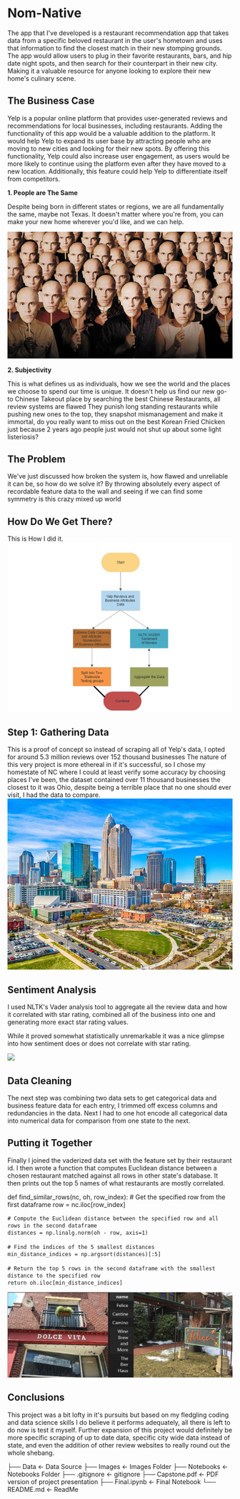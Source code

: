 # Nom-Native

The app that I've developed is a restaurant recommendation app that takes data from a specific beloved restaurant in the user's hometown and uses that information to find the closest match in their new stomping grounds. The app would allow users to plug in their favorite restaurants, bars, and hip date night spots, and then search for their counterpart in their new city. Making it a valuable resource for anyone looking to explore their new home's culinary scene.

## The Business Case

Yelp is a popular online platform that provides user-generated reviews and recommendations for local businesses, including restaurants. Adding the functionality of this app would be a valuable addition to the platform. It would help Yelp to expand its user base by attracting people who are moving to new cities and looking for their new spots. By offering this functionality, Yelp could also increase user engagement, as users would be more likely to continue using the platform even after they have moved to a new location. Additionally, this feature could help Yelp to differentiate itself from competitors.

**1.  People are The Same**

Despite being born in different states or regions, we are all fundamentally the same, maybe not Texas.
It doesn't matter where you're from, you can make your new home wherever you'd like, and we can help.

<img src="Images/malkovich.jpg">

**2.  Subjectivity**

This is what defines us as individuals, how we see the world and the places we choose to spend our time is unique.
It doesn't help us find our new go-to Chinese Takeout place by searching the best Chinese Restaurants, all review systems are flawed
They punish long standing restaurants while pushing new ones to the top, they snapshot mismanagement and make it immortal, do you
really want to miss out on the best Korean Fried Chicken just because 2 years ago people just would not shut up about some light 
listeriosis?

## The Problem

We've just discussed how broken the system is, how flawed and unreliable it can be, so how do we solve it?
By throwing absolutely every aspect of recordable feature data to the wall and seeing if we can find some symmetry is this crazy mixed up world

## How Do We Get There?

This is How I did it.
<img src="Images/flowchart.jpg">

## Step 1:  Gathering Data

This is a proof of concept so instead of scraping all of Yelp's data, I opted for around 5.3 million reviews over 152 thousand businesses
The nature of this very project is more ethereal in if it's successful, so I chose my homestate of NC where I could at least verify some accuracy by choosing places I've been, the dataset contained over 11 thousand businesses
the closest to it was Ohio, despite being a terrible place that no one should ever visit, I had the data to compare.
<img src="Images/NC.jpeg">

## Sentiment Analysis

I used NLTK's Vader analysis tool to aggregate all the review data and how it correlated with star rating, combined all of the business into one and generating
more exact star rating values.

While it proved somewhat statistically unremarkable it was a nice glimpse into how sentiment does or does not correlate with star rating.


<img src='Images/wordcloud.jpg'>


## Data Cleaning

The next step was combining two data sets to get categorical data and business feature data for each entry, I trimmed off excess columns and redundancies in
the data. Next I had to one hot encode all categorical data into numerical data for comparison from one state to the next.

## Putting it Together

Finally I joined the vaderized data set with the feature set by their restaurant id. 
I then wrote a function that computes Euclidean distance between a chosen restaurant matched against all rows in other state's database.
It then prints out the top 5 names of what restaurants are mostly correlated.

def find_similar_rows(nc, oh, row_index):
    # Get the specified row from the first dataframe
    row = nc.iloc[row_index]

    # Compute the Euclidean distance between the specified row and all rows in the second dataframe
    distances = np.linalg.norm(oh - row, axis=1)

    # Find the indices of the 5 smallest distances
    min_distance_indices = np.argsort(distances)[:5]

    # Return the top 5 rows in the second dataframe with the smallest distance to the specified row
    return oh.iloc[min_distance_indices]
    
<img src='Images/results.jpg'>


## Conclusions

This project was a bit lofty in it's pursuits but based on my fledgling coding and data science skills I do believe it performs adequately, all there is left
to do now is test it myself.
Further expansion of this project would definitely be more specific scraping of up to date data, specific city wide data instead of state, and even the addition of other review websites to really round out the whole shebang.

├── Data                          <- Data Source
├── Images                        <- Images Folder
├── Notebooks                     <- Notebooks Folder
├── .gitignore                    <- gitignore
├── Capstone.pdf                  <- PDF version of project presentation
├── Final.ipynb                   <- Final Notebook
└── README.md                     <- ReadMe
